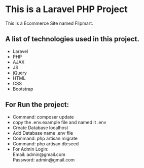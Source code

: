 # This is a Laravel PHP Project
This is a Ecommerce Site named Flipmart. 
## A list of technologies used in this project.
<ul>
    <li>Laravel</li>
    <li>PHP</li>
    <li>AJAX</li>
    <li>JS</li>
    <li>jQuery</li>
    <li>HTML</li>
    <li>CSS</li>
    <li>Bootstrap</li>
</ul>

## For Run the project:
<ul>
   <li>Command: composer update</li>
   <li>copy the .env.example file and named it .env</li>
   <li>Create Database localhost</li>
   <li>Add Database name .env file</li>
   <li>Command: php artisan migrate</li>
   <li>Command: php artisan db:seed</li>
   <li>For Admin Login: <br>
        Email: admin@gmail.com <br>
        Password: admin@gmail.com
   </li>
</ul>

